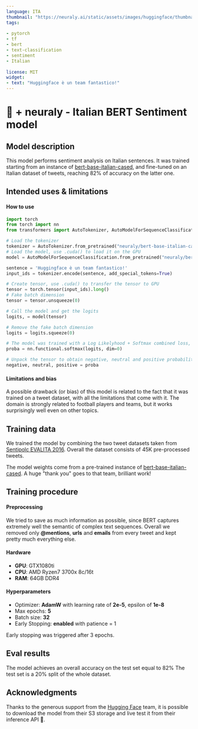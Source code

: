 ```yaml
---  
language: ITA  
thumbnail: "https://neuraly.ai/static/assets/images/huggingface/thumbnail.png"  
tags:  
  
- pytorch  
- tf
- bert
- text-classification
- sentiment
- Italian  
  
license: MIT  
widget:  
- text: "Huggingface è un team fantastico!"
---  
```

  
# 🤗 + neuraly - Italian BERT Sentiment model
  
## Model description  
  
This model performs sentiment analysis on Italian sentences. It was trained starting from an instance of [bert-base-italian-cased](https://huggingface.co/dbmdz/bert-base-italian-cased), and fine-tuned on an Italian dataset of tweets, reaching 82% of accuracy on the latter one.
  
## Intended uses & limitations  
  
#### How to use  
  
```python
import torch
from torch import nn  
from transformers import AutoTokenizer, AutoModelForSequenceClassification

# Load the tokenizer
tokenizer = AutoTokenizer.from_pretrained("neuraly/bert-base-italian-cased-sentiment")
# Load the model, use .cuda() to load it on the GPU
model = AutoModelForSequenceClassification.from_pretrained("neuraly/bert-base-italian-cased-sentiment")

sentence = 'Huggingface è un team fantastico!'
input_ids = tokenizer.encode(sentence, add_special_tokens=True)

# Create tensor, use .cuda() to transfer the tensor to GPU
tensor = torch.tensor(input_ids).long()
# Fake batch dimension
tensor = tensor.unsqueeze(0)

# Call the model and get the logits
logits, = model(tensor)

# Remove the fake batch dimension
logits = logits.squeeze(0)

# The model was trained with a Log Likelyhood + Softmax combined loss, hence to extract probabilities we need a softmax on top of the logits tensor
proba = nn.functional.softmax(logits, dim=0)

# Unpack the tensor to obtain negative, neutral and positive probabilities
negative, neutral, positive = proba
```  
  
#### Limitations and bias  
  
A possible drawback (or bias) of this model is related to the fact that it was trained on a tweet dataset, with all the limitations that come with it. The domain is strongly related to football players and teams, but it works surprisingly well even on other topics.
  
## Training data  
  
We trained the model by combining the two tweet datasets taken from [Sentipolc EVALITA 2016](http://www.di.unito.it/~tutreeb/sentipolc-evalita16/data.html).  Overall the dataset consists of  45K pre-processed tweets.

The model weights come from a pre-trained instance of [bert-base-italian-cased](https://huggingface.co/dbmdz/bert-base-italian-cased). A huge "thank you" goes to that team, brilliant work!
  
## Training procedure  
  
#### Preprocessing

We tried to save as much information as possible, since BERT captures extremely well the semantic of complex text sequences. Overall we removed only **@mentions**, **urls** and **emails** from every tweet and kept pretty much everything else.

#### Hardware

- **GPU**: GTX1080ti
- **CPU**: AMD Ryzen7 3700x 8c/16t
- **RAM**: 64GB DDR4

#### Hyperparameters

- Optimizer: **AdamW** with learning rate of **2e-5**, epsilon of **1e-8**
- Max epochs: **5**
- Batch size: **32**
- Early Stopping: **enabled** with patience = 1

Early stopping was triggered after 3 epochs.
  
## Eval results 

The model achieves an overall accuracy on the test set equal to 82%
The test set is a 20% split of the whole dataset.

## Acknowledgments

Thanks to the generous support from the [Hugging Face](https://huggingface.co/) team,
it is possible to download the model from their S3 storage and live test it from their inference API 🤗.


